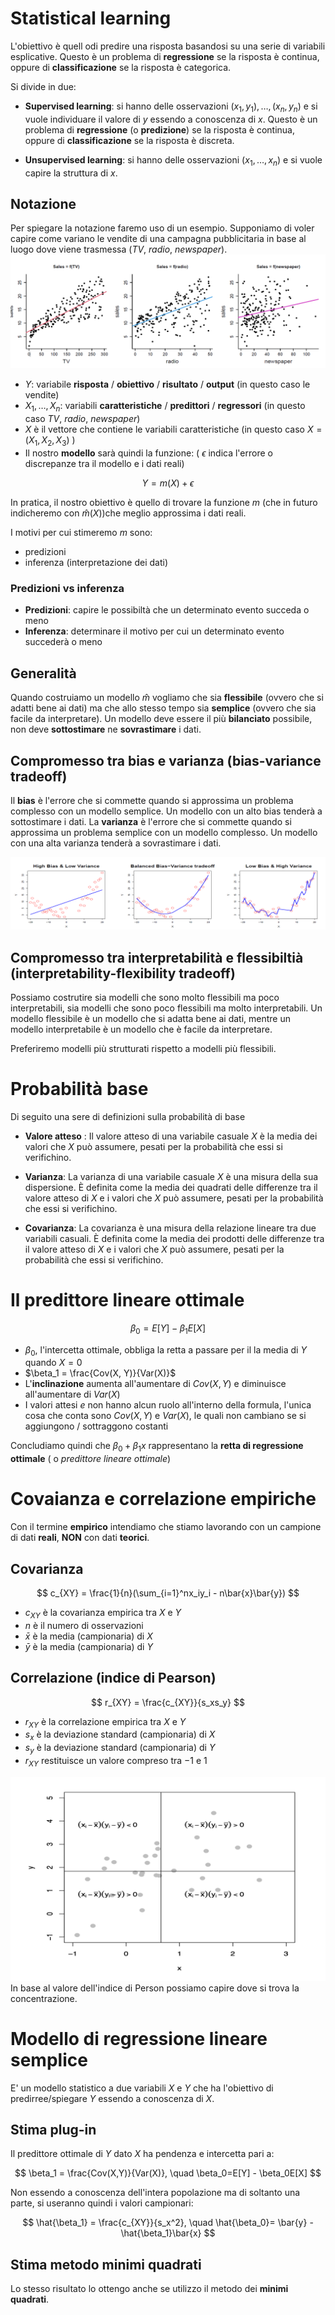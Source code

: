 # Statistical learning

L'obiettivo è quell odi predire una risposta basandosi su una serie di variabili esplicative. Questo è un problema di **regressione** se la risposta è continua, oppure di **classificazione** se la risposta è categorica.

Si divide in due:

- **Supervised learning**: si hanno delle osservazioni $(x_1, y_1), \dots, (x_n, y_n)$ e si vuole individuare il valore di $y$ essendo a conoscenza di $x$. Questo è un problema di **regressione** (o **predizione**) se la risposta è continua, oppure di **classificazione** se la risposta è discreta.

- **Unsupervised learning**: si hanno delle osservazioni $(x_1, \dots, x_n)$ e si vuole capire la struttura di $x$.

## Notazione
Per spiegare la notazione faremo uso di un esempio. Supponiamo di voler capire come variano le vendite di una campagna pubblicitaria in base al luogo dove viene trasmessa (*TV*, *radio*, *newspaper*).
![regressioni lineari](./assets/01/01-sales-regressions.PNG)

- $Y$: variabile **risposta** / **obiettivo** / **risultato** / **output** (in questo caso le vendite)
- $X_1, \dots, X_n$: variabili **caratteristiche** / **predittori** / **regressori**  (in questo caso *TV*, *radio*, *newspaper*)
- $X$ è il vettore che contiene le variabili caratteristiche (in questo caso $X = (X_1, X_2, X_3)$ )
- Il nostro **modello** sarà quindi la funzione: ( $\epsilon$ indica l'errore o discrepanze tra il modello e i dati reali)

$$
Y = m(X) + \epsilon
$$

In pratica, il nostro obiettivo è quello di trovare la funzione $m$ (che in futuro indicheremo con $\hat{m}(X)$)che meglio approssima i dati reali.

I motivi per cui stimeremo $m$ sono:
- predizioni
- inferenza (interpretazione dei dati)

### Predizioni vs inferenza
- **Predizioni**: capire le possibiltà che un determinato evento succeda o meno
- **Inferenza**: determinare il motivo per cui un determinato evento succederà o meno

## Generalità
Quando costruiamo un modello $\hat{m}$ vogliamo che sia **flessibile** (ovvero che si adatti bene ai dati) ma che allo stesso tempo sia **semplice** (ovvero che sia facile da interpretare).
Un modello deve essere il più **bilanciato** possibile, non deve **sottostimare** ne **sovrastimare** i dati.

## Compromesso tra bias e varianza (bias-variance tradeoff)
Il **bias** è l'errore che si commette quando si approssima un problema complesso con un modello semplice. Un modello con un alto bias tenderà a sottostimare i dati. La **varianza** è l'errore che si commette quando si approssima un problema semplice con un modello complesso. Un modello con una alta varianza tenderà a sovrastimare i dati.

![bias-variance trade-off](./assets/01/01-bias-variance-tradeoff.PNG)

## Compromesso tra interpretabilità e flessibiltià (interpretability-flexibility tradeoff)
Possiamo costrutire sia modelli che sono molto flessibili ma poco interpretabili, sia modelli che sono poco flessibili ma molto interpretabili. Un modello flessibile è un modello che si adatta bene ai dati, mentre un modello interpretabile è un modello che è facile da interpretare.

Preferiremo modelli più strutturati rispetto a modelli più flessibili.

# Probabilità base
Di seguito una sere di definizioni sulla probabilità di base

- **Valore atteso** : Il valore atteso di una variabile casuale $X$ è la media dei valori che $X$ può assumere, pesati per la probabilità che essi si verifichino.

- **Varianza**: La varianza di una variabile casuale $X$ è una misura della sua dispersione. È definita come la media dei quadrati delle differenze tra il valore atteso di $X$ e i valori che $X$ può assumere, pesati per la probabilità che essi si verifichino.

- **Covarianza**: La covarianza è una misura della relazione lineare tra due variabili casuali. È definita come la media dei prodotti delle differenze tra il valore atteso di $X$ e i valori che $X$ può assumere, pesati per la probabilità che essi si verifichino.

# Il predittore lineare ottimale

$$
\beta_0 = E[Y] - \beta_1 E[X]
$$
- $\beta_0$, l'intercetta ottimale, obbliga la retta a passare per il la media di $Y$ quando $X = 0$
- $\beta_1 = \frac{Cov(X, Y)}{Var(X)}$
- L'**inclinazione** aumenta all'aumentare di $Cov(X,Y)$ e diminuisce all'aumentare di $Var(X)$
- I valori attesi $e$ non hanno alcun ruolo all'interno della formula, l'unica cosa che conta sono $Cov(X,Y)$ e $Var(X)$, le quali non cambiano se si aggiungono / sottraggono costanti

Concludiamo quindi che $\beta_0 + \beta_1 x$ rappresentano la **retta di regressione ottimale** ( o *predittore lineare ottimale*)

# Covaianza e correlazione empiriche
Con il termine **empirico** intendiamo che stiamo lavorando con un campione di dati **reali**, **NON** con dati **teorici**.

## Covarianza
$$
c_{XY} = \frac{1}{n}(\sum_{i=1}^nx_iy_i - n\bar{x}\bar{y})
$$
- $c_{XY}$ è la covarianza empirica tra $X$ e $Y$
- $n$ è il numero di osservazioni
- $\bar{x}$ è la media (campionaria) di $X$
- $\bar{y}$ è la media (campionaria) di $Y$

## Correlazione (indice di Pearson)
$$
r_{XY} = \frac{c_{XY}}{s_xs_y}
$$
- $r_{XY}$ è la correlazione empirica tra $X$ e $Y$
- $s_x$ è la deviazione standard (campionaria) di $X$
- $s_y$ è la deviazione standard (campionaria) di $Y$
- $r_{XY}$ restituisce un valore compreso tra $-1$ e $1$


![pearson](./assets/01/01-pearson.PNG)
In base al valore dell'indice di Person possiamo capire dove si trova la concentrazione.

# Modello di regressione lineare semplice
E' un modello statistico a due variabili $X$ e $Y$ che ha l'obiettivo di predirree/spiegare $Y$ essendo a conoscenza di $X$.

## Stima plug-in
Il predittore ottimale di $Y$ dato $X$ ha pendenza e intercetta pari a:

$$
\beta_1 = \frac{Cov(X,Y)}{Var(X)}, \quad \beta_0=E[Y] - \beta_0E[X]
$$

Non essendo a conoscenza dell'intera popolazione ma di soltanto una parte, si useranno quindi i valori campionari:

$$
\hat{\beta_1} = \frac{c_{XY}}{s_x^2}, \quad \hat{\beta_0}= \bar{y} - \hat{\beta_1}\bar{x}
$$
## Stima metodo minimi quadrati
Lo stesso risultato lo ottengo anche se utilizzo il metodo dei **minimi quadrati**.
